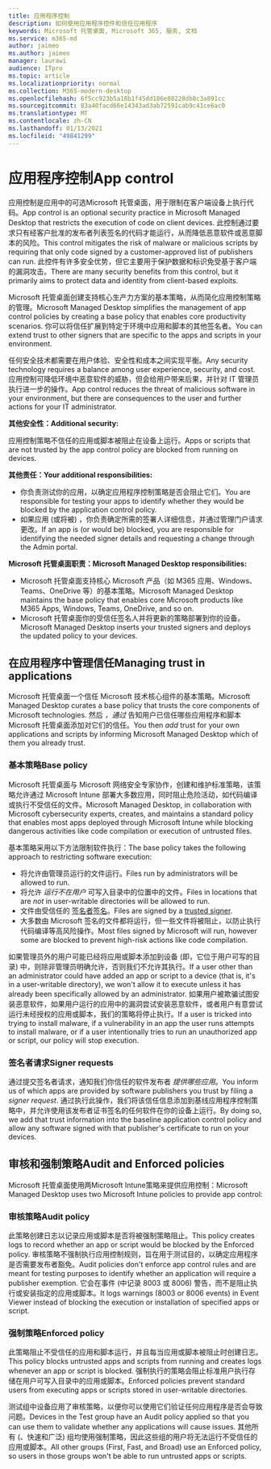 ```yaml
---
title: 应用程序控制
description: 如何使用应用程序控件和信任应用程序
keywords: Microsoft 托管桌面, Microsoft 365, 服务, 文档
ms.service: m365-md
author: jaimeo
ms.author: jaimeo
manager: laurawi
audience: ITpro
ms.topic: article
ms.localizationpriority: normal
ms.collection: M365-modern-desktop
ms.openlocfilehash: 6f5cc923b5a18b1f45dd186e88228db8c3a891cc
ms.sourcegitcommit: 83a40facd66e14343ad3ab72591cab9c41ce6ac0
ms.translationtype: MT
ms.contentlocale: zh-CN
ms.lasthandoff: 01/13/2021
ms.locfileid: "49841299"
---
```

# <a name="app-control"></a><span data-ttu-id="f6a30-104">应用程序控制</span><span class="sxs-lookup"><span data-stu-id="f6a30-104">App control</span></span>

<span data-ttu-id="f6a30-105">应用控制是应用中的可选Microsoft 托管桌面，用于限制在客户端设备上执行代码。</span><span class="sxs-lookup"><span data-stu-id="f6a30-105">App control is an optional security practice in Microsoft Managed Desktop that restricts the execution of code on client devices.</span></span> <span data-ttu-id="f6a30-106">此控制通过要求只有经客户批准的发布者列表签名的代码才能运行，从而降低恶意软件或恶意脚本的风险。</span><span class="sxs-lookup"><span data-stu-id="f6a30-106">This control mitigates the risk of malware or malicious scripts by requiring that only code signed by a customer-approved list of publishers can run.</span></span> <span data-ttu-id="f6a30-107">此控件有许多安全优势，但它主要用于保护数据和标识免受基于客户端的漏洞攻击。</span><span class="sxs-lookup"><span data-stu-id="f6a30-107">There are many security benefits from this control, but it primarily aims to protect data and identity from client-based exploits.</span></span>

<span data-ttu-id="f6a30-108">Microsoft 托管桌面创建支持核心生产力方案的基本策略，从而简化应用控制策略的管理。</span><span class="sxs-lookup"><span data-stu-id="f6a30-108">Microsoft Managed Desktop simplifies the management of app control policies by creating a base policy that enables core productivity scenarios.</span></span> <span data-ttu-id="f6a30-109">你可以将信任扩展到特定于环境中应用和脚本的其他签名者。</span><span class="sxs-lookup"><span data-stu-id="f6a30-109">You can extend trust to other signers that are specific to the apps and scripts in your environment.</span></span> 


<span data-ttu-id="f6a30-110">任何安全技术都需要在用户体验、安全性和成本之间实现平衡。</span><span class="sxs-lookup"><span data-stu-id="f6a30-110">Any security technology requires a balance among user experience, security, and cost.</span></span> <span data-ttu-id="f6a30-111">应用控制可降低环境中恶意软件的威胁，但会给用户带来后果，并针对 IT 管理员执行进一步的操作。</span><span class="sxs-lookup"><span data-stu-id="f6a30-111">App control reduces the threat of malicious software in your environment, but there are consequences to the user and further actions for your IT administrator.</span></span>

<span data-ttu-id="f6a30-112">**其他安全性：**</span><span class="sxs-lookup"><span data-stu-id="f6a30-112">**Additional security:**</span></span>

<span data-ttu-id="f6a30-113">应用控制策略不信任的应用或脚本被阻止在设备上运行。</span><span class="sxs-lookup"><span data-stu-id="f6a30-113">Apps or scripts that are not trusted by the app control policy are blocked from running on devices.</span></span>

<span data-ttu-id="f6a30-114">**其他责任：**</span><span class="sxs-lookup"><span data-stu-id="f6a30-114">**Your additional responsibilities:**</span></span>

- <span data-ttu-id="f6a30-115">你负责测试你的应用，以确定应用程序控制策略是否会阻止它们。</span><span class="sxs-lookup"><span data-stu-id="f6a30-115">You are responsible for testing your apps to identify whether they would be blocked by the application control policy.</span></span>
- <span data-ttu-id="f6a30-116">如果应用 (或将被) ，你负责确定所需的签署人详细信息，并通过管理门户请求更改。</span><span class="sxs-lookup"><span data-stu-id="f6a30-116">If an app is (or would be) blocked, you are responsible for identifying the needed signer details and requesting a change through the Admin portal.</span></span>

<span data-ttu-id="f6a30-117">**Microsoft 托管桌面职责：**</span><span class="sxs-lookup"><span data-stu-id="f6a30-117">**Microsoft Managed Desktop responsibilities:**</span></span>

- <span data-ttu-id="f6a30-118">Microsoft 托管桌面支持核心 Microsoft 产品（如 M365 应用、Windows、Teams、OneDrive 等）的基本策略。</span><span class="sxs-lookup"><span data-stu-id="f6a30-118">Microsoft Managed Desktop maintains the base policy that enables core Microsoft products like M365 Apps, Windows, Teams, OneDrive, and so on.</span></span>
- <span data-ttu-id="f6a30-119">Microsoft 托管桌面你的受信任签名人并将更新的策略部署到你的设备。</span><span class="sxs-lookup"><span data-stu-id="f6a30-119">Microsoft Managed Desktop inserts your trusted signers and deploys the updated policy to your devices.</span></span>


## <a name="managing-trust-in-applications"></a><span data-ttu-id="f6a30-120">在应用程序中管理信任</span><span class="sxs-lookup"><span data-stu-id="f6a30-120">Managing trust in applications</span></span>

<span data-ttu-id="f6a30-121">Microsoft 托管桌面一个信任 Microsoft 技术核心组件的基本策略。</span><span class="sxs-lookup"><span data-stu-id="f6a30-121">Microsoft Managed Desktop curates a base policy that trusts the core components of Microsoft technologies.</span></span> <span data-ttu-id="f6a30-122">然后 *，通过* 告知用户已信任哪些应用程序和脚本Microsoft 托管桌面添加对它们的信任。</span><span class="sxs-lookup"><span data-stu-id="f6a30-122">You then *add* trust for your own applications and scripts by informing Microsoft Managed Desktop which of them you already trust.</span></span>

### <a name="base-policy"></a><span data-ttu-id="f6a30-123">基本策略</span><span class="sxs-lookup"><span data-stu-id="f6a30-123">Base policy</span></span>

<span data-ttu-id="f6a30-124">Microsoft 托管桌面与 Microsoft 网络安全专家协作，创建和维护标准策略，该策略允许通过 Microsoft Intune 部署大多数应用，同时阻止危险活动，如代码编译或执行不受信任的文件。</span><span class="sxs-lookup"><span data-stu-id="f6a30-124">Microsoft Managed Desktop, in collaboration with Microsoft cybersecurity experts, creates, and maintains a standard policy that enables most apps deployed through Microsoft Intune while blocking dangerous activities like code compilation or execution of untrusted files.</span></span>

<span data-ttu-id="f6a30-125">基本策略采用以下方法限制软件执行：</span><span class="sxs-lookup"><span data-stu-id="f6a30-125">The base policy takes the following approach to restricting software execution:</span></span>

- <span data-ttu-id="f6a30-126">将允许由管理员运行的文件运行。</span><span class="sxs-lookup"><span data-stu-id="f6a30-126">Files run by administrators will be allowed to run.</span></span>
- <span data-ttu-id="f6a30-127">将允许 *运行不在用户* 可写入目录中的位置中的文件。</span><span class="sxs-lookup"><span data-stu-id="f6a30-127">Files in locations that are *not* in user-writable directories will be allowed to run.</span></span>
- <span data-ttu-id="f6a30-128">文件由受信任的 [签名者签名](#signer-requests)。</span><span class="sxs-lookup"><span data-stu-id="f6a30-128">Files are signed by a [trusted signer](#signer-requests).</span></span>
- <span data-ttu-id="f6a30-129">大多数由 Microsoft 签名的文件都将运行，但一些文件将被阻止，以防止执行代码编译等高风险操作。</span><span class="sxs-lookup"><span data-stu-id="f6a30-129">Most files signed by Microsoft will run, however some are blocked to prevent high-risk actions like code compilation.</span></span>


<span data-ttu-id="f6a30-130">如果管理员外的用户可能已经将应用或脚本添加到设备 (即，它位于用户可写的目录) 中，则除非管理员明确允许，否则我们不允许其执行。</span><span class="sxs-lookup"><span data-stu-id="f6a30-130">If a user other than an administrator could have added an app or script to a device (that is, it's in a user-writable directory), we won't allow it to execute unless it has already been specifically allowed by an administrator.</span></span> <span data-ttu-id="f6a30-131">如果用户被欺骗试图安装恶意软件，如果用户运行的应用中的漏洞尝试安装恶意软件，或者用户有意尝试运行未经授权的应用或脚本，我们的策略将停止执行。</span><span class="sxs-lookup"><span data-stu-id="f6a30-131">If a user is tricked into trying to install malware, if a vulnerability in an app the user runs attempts to install malware, or if a user intentionally tries to run an unauthorized app or script, our policy will stop execution.</span></span>

### <a name="signer-requests"></a><span data-ttu-id="f6a30-132">签名者请求</span><span class="sxs-lookup"><span data-stu-id="f6a30-132">Signer requests</span></span>

<span data-ttu-id="f6a30-133">通过提交签名者请求，通知我们你信任的软件发布者 *提供哪些应用*。</span><span class="sxs-lookup"><span data-stu-id="f6a30-133">You inform us of which apps are provided by software publishers you trust by filing a *signer request*.</span></span> <span data-ttu-id="f6a30-134">通过执行此操作，我们将该信任信息添加到基线应用程序控制策略中，并允许使用该发布者证书签名的任何软件在你的设备上运行。</span><span class="sxs-lookup"><span data-stu-id="f6a30-134">By doing so, we add that trust information into the baseline application control policy and allow any software signed with that publisher's certificate to run on your devices.</span></span>

## <a name="audit-and-enforced-policies"></a><span data-ttu-id="f6a30-135">审核和强制策略</span><span class="sxs-lookup"><span data-stu-id="f6a30-135">Audit and Enforced policies</span></span>

<span data-ttu-id="f6a30-136">Microsoft 托管桌面使用两Microsoft Intune策略来提供应用控制：</span><span class="sxs-lookup"><span data-stu-id="f6a30-136">Microsoft Managed Desktop uses two Microsoft Intune policies to provide app control:</span></span>

### <a name="audit-policy"></a><span data-ttu-id="f6a30-137">审核策略</span><span class="sxs-lookup"><span data-stu-id="f6a30-137">Audit policy</span></span>
<span data-ttu-id="f6a30-138">此策略创建日志以记录应用或脚本是否将被强制策略阻止。</span><span class="sxs-lookup"><span data-stu-id="f6a30-138">This policy creates logs to record whether an app or script would be blocked by the Enforced policy.</span></span> <span data-ttu-id="f6a30-139">审核策略不强制执行应用控制规则，旨在用于测试目的，以确定应用程序是否需要发布者豁免。</span><span class="sxs-lookup"><span data-stu-id="f6a30-139">Audit policies don't enforce app control rules and are meant for testing purposes to identify whether an application will require a publisher exemption.</span></span> <span data-ttu-id="f6a30-140">它会在事件 (中记录 8003 或 8006) 警告，而不是阻止执行或安装指定的应用或脚本。</span><span class="sxs-lookup"><span data-stu-id="f6a30-140">It logs warnings (8003 or 8006 events) in Event Viewer instead of blocking the execution or installation of specified apps or script.</span></span>

### <a name="enforced-policy"></a><span data-ttu-id="f6a30-141">强制策略</span><span class="sxs-lookup"><span data-stu-id="f6a30-141">Enforced policy</span></span>
<span data-ttu-id="f6a30-142">此策略阻止不受信任的应用和脚本运行，并且每当应用或脚本被阻止时创建日志。</span><span class="sxs-lookup"><span data-stu-id="f6a30-142">This policy blocks untrusted apps and scripts from running and creates logs whenever an app or script is blocked.</span></span> <span data-ttu-id="f6a30-143">强制执行的策略会阻止标准用户执行存储在用户可写入目录中的应用或脚本。</span><span class="sxs-lookup"><span data-stu-id="f6a30-143">Enforced policies prevent standard users from executing apps or scripts stored in user-writable directories.</span></span>

<span data-ttu-id="f6a30-144">测试组中设备应用了审核策略，以便你可以使用它们验证任何应用程序是否会导致问题。</span><span class="sxs-lookup"><span data-stu-id="f6a30-144">Devices in the Test group have an Audit policy applied so that you can use them to validate whether any applications will cause issues.</span></span> <span data-ttu-id="f6a30-145">其他所有 (、快速和广泛) 组均使用强制策略，因此这些组的用户将无法运行不受信任的应用或脚本。</span><span class="sxs-lookup"><span data-stu-id="f6a30-145">All other groups (First, Fast, and Broad) use an Enforced policy, so users in those groups won't be able to run untrusted apps or scripts.</span></span>







